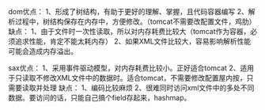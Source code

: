 dom优点：
    1、形成了树结构，有助于更好的理解、掌握，且代码容器编写
    2、解析过程中，树结构保存在内存中，方便修改。（tomcat不需要改配置文件，鸡肋）
    缺点：
    1、由于文件时一次性读取，所以对内存耗费比较大（tomcat作为容器，必须追求性能，肯定不能太耗内存）
    2、如果XML文件比较大，容易影响解析性能可能会造成内存溢出。

sax优点：
    1、采用事件驱动模型，对内存耗费比较小。正好适合tomcat
    2、适用于只读取不修改XML文件中的数据时。适合tomcat，不需要修改配置屋内按，只需要读取并处理
    缺点：
    1、编码比较麻烦
    2、很难同时访问xml文件中的多处不同数据。要访问的话，只能自己搞个field存起来，hashmap。
